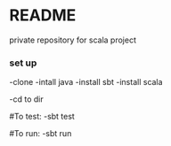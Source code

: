 # README #

private repository for scala project

### set up ###

  -clone
  -intall java
  -install sbt
  -install scala

  -cd to dir
  
  #To test:
  -sbt test
  
  #To run:
  -sbt run  